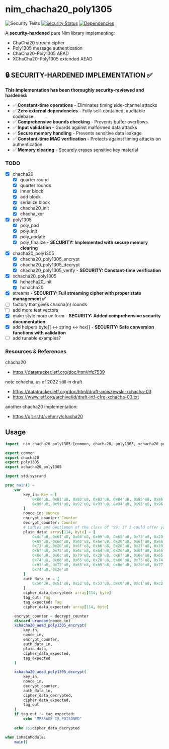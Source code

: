 
# nim_chacha20_poly1305

![Security Tests](https://github.com/lantos1618/nim_chacha20_poly1305/actions/workflows/security-tests.yml/badge.svg)
[![Security Status](https://img.shields.io/badge/Security-HARDENED-brightgreen)](https://github.com/lantos1618/nim_chacha20_poly1305)
[![Dependencies](https://img.shields.io/badge/Dependencies-ZERO-blue)](https://github.com/lantos1618/nim_chacha20_poly1305)

A **security-hardened** pure Nim library implementing:
- ChaCha20 stream cipher
- Poly1305 message authentication  
- ChaCha20-Poly1305 AEAD
- XChaCha20-Poly1305 extended AEAD


## 🔒 SECURITY-HARDENED IMPLEMENTATION ✅

**This implementation has been thoroughly security-reviewed and hardened:**

- ✅ **Constant-time operations** - Eliminates timing side-channel attacks
- ✅ **Zero external dependencies** - Fully self-contained, auditable codebase  
- ✅ **Comprehensive bounds checking** - Prevents buffer overflows
- ✅ **Input validation** - Guards against malformed data attacks
- ✅ **Secure memory handling** - Prevents sensitive data leakage
- ✅ **Constant-time MAC verification** - Protects against timing attacks on authentication
- ✅ **Memory clearing** - Securely erases sensitive key material

### TODO
- [x] chacha20
	- [x] quarter round
	- [x] quarter rounds
	- [x] inner block
	- [x] add block
	- [x] serialize block
	- [x] chacha20_init
	- [x] chacha_xor
- [x] poly1305
	- [x] poly_pad
	- [x] poly_init
	- [x] poly_update
	- [x] poly_finalize - **SECURITY: Implemented with secure memory clearing**
- [x] chacha20_poly1305
	- [x] chacha20_poly1305_encrypt
	- [x] chacha20_poly1305_decrypt
	- [x] chacha20_poly1305_verify - **SECURITY: Constant-time verification**
- [x] xchacha20_poly1305
	- [x] hchacha20_init
	- [x] hchacha20
- [x] streams - **SECURITY: Full streaming cipher with proper state management ✅**
- [ ] factory that gives chacha(n) rounds  
- [ ] add more test vectors
- [x] make style more uniform - **SECURITY: Added comprehensive security documentation**
- [x] add helpers byte[] <-> string <-> hex[] - **SECURITY: Safe conversion functions with validation**
- [ ] add runable examples?

### Resources & References

chacha20
- https://datatracker.ietf.org/doc/html/rfc7539
  
note xchacha, as of 2022 still in draft
- https://datatracker.ietf.org/doc/html/draft-arciszewski-xchacha-03
- https://www.ietf.org/archive/id/draft-irtf-cfrg-xchacha-03.txt
  
another chacha20 implementation:
- https://git.sr.ht/~ehmry/chacha20


## Usage
```nim
import  nim_chacha20_poly1305/[common, chacha20, poly1305, xchacha20_poly1305]

export common
export chacha20
export poly1305
export xchacha20_poly1305

import std/sysrand

proc main() =
    var
        key_in: Key = [
            0x80'u8, 0x81'u8, 0x82'u8, 0x83'u8, 0x84'u8, 0x85'u8, 0x86'u8, 0x87'u8, 0x88'u8, 0x89'u8, 0x8a'u8, 0x8b'u8, 0x8c'u8, 0x8d'u8, 0x8e'u8, 0x8f'u8,
            0x90'u8, 0x91'u8, 0x92'u8, 0x93'u8, 0x94'u8, 0x95'u8, 0x96'u8, 0x97'u8, 0x98'u8, 0x99'u8, 0x9a'u8, 0x9b'u8, 0x9c'u8, 0x9d'u8, 0x9e'u8, 0x9f'u8,
        ]
        nonce_in: XNonce
        encrypt_counter: Counter
        decrypt_counter: Counter
        # Ladies and Gentlemen of the class of '99: If I could offer you only one tip for the future, sunscreen would be it.
        plain_data: array[114, byte] = [
            0x4c'u8, 0x61'u8, 0x64'u8, 0x69'u8, 0x65'u8, 0x73'u8, 0x20'u8, 0x61'u8, 0x6e'u8, 0x64'u8, 0x20'u8, 0x47'u8, 0x65'u8, 0x6e'u8, 0x74'u8, 0x6c'u8,
            0x65'u8, 0x6d'u8, 0x65'u8, 0x6e'u8, 0x20'u8, 0x6f'u8, 0x66'u8, 0x20'u8, 0x74'u8, 0x68'u8, 0x65'u8, 0x20'u8, 0x63'u8, 0x6c'u8, 0x61'u8, 0x73'u8,
            0x73'u8, 0x20'u8, 0x6f'u8, 0x66'u8, 0x20'u8, 0x27'u8, 0x39'u8, 0x39'u8, 0x3a'u8, 0x20'u8, 0x49'u8, 0x66'u8, 0x20'u8, 0x49'u8, 0x20'u8, 0x63'u8,
            0x6f'u8, 0x75'u8, 0x6c'u8, 0x64'u8, 0x20'u8, 0x6f'u8, 0x66'u8, 0x66'u8, 0x65'u8, 0x72'u8, 0x20'u8, 0x79'u8, 0x6f'u8, 0x75'u8, 0x20'u8, 0x6f'u8,
            0x6e'u8, 0x6c'u8, 0x79'u8, 0x20'u8, 0x6f'u8, 0x6e'u8, 0x65'u8, 0x20'u8, 0x74'u8, 0x69'u8, 0x70'u8, 0x20'u8, 0x66'u8, 0x6f'u8, 0x72'u8, 0x20'u8,
            0x74'u8, 0x68'u8, 0x65'u8, 0x20'u8, 0x66'u8, 0x75'u8, 0x74'u8, 0x75'u8, 0x72'u8, 0x65'u8, 0x2c'u8, 0x20'u8, 0x73'u8, 0x75'u8, 0x6e'u8, 0x73'u8,
            0x63'u8, 0x72'u8, 0x65'u8, 0x65'u8, 0x6e'u8, 0x20'u8, 0x77'u8, 0x6f'u8, 0x75'u8, 0x6c'u8, 0x64'u8, 0x20'u8, 0x62'u8, 0x65'u8, 0x20'u8, 0x69'u8,
            0x74'u8, 0x2e'u8
        ]   
        auth_data_in = [
            0x50'u8, 0x51'u8, 0x52'u8, 0x53'u8, 0xc0'u8, 0xc1'u8, 0xc2'u8, 0xc3'u8, 0xc4'u8, 0xc5'u8, 0xc6'u8, 0xc7'u8,
        ]
        cipher_data_decrypted: array[114, byte]
        tag_out: Tag
        tag_expected: Tag 
        cipher_data_expected: array[114, byte]

    encrypt_counter = decrypt_counter
    discard urandom(nonce_in)
    xchacha20_aead_poly1305_encrypt(
        key_in,
        nonce_in,
        encrypt_counter,
        auth_data_in,
        plain_data,
        cipher_data_expected,
        tag_expected
    )

    xchacha20_aead_poly1305_decrypt(
        key_in,
        nonce_in,
        decrypt_counter,
        auth_data_in,
        cipher_data_decrypted,
        cipher_data_expected,
        tag_out
    )
    if tag_out != tag_expected:
        echo "MESSAGE IS POISONED"
    
    echo $$$cipher_data_decrypted

when isMainModule:
    main()
```
